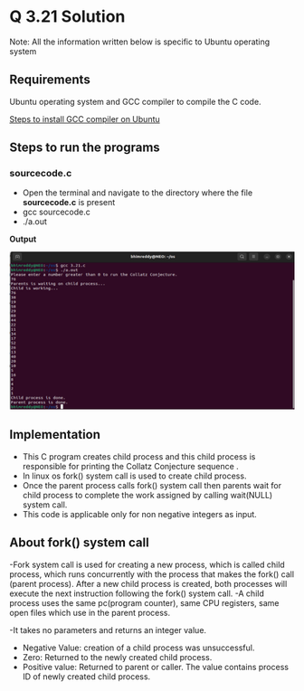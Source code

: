 # Q 3.21 Solution

Note: All the information written below is specific to Ubuntu operating system


## Requirements
Ubuntu operating system and GCC compiler to compile the C code.

[Steps to install GCC compiler on Ubuntu](https://linuxize.com/post/how-to-install-gcc-compiler-on-ubuntu-18-04/#installing-gcc-on-ubuntu)

## Steps to run the programs

### sourcecode.c
 - Open the terminal and navigate to the directory where the file **sourcecode.c** is present
-  gcc sourcecode.c
- ./a.out


**Output**

 ![App Screenshot](https://github.com/bhim4078652/CS-252-Minor-Assignment/blob/main/Q-3.21/3.21%20os%20assignment.png)

## Implementation
- This C program creates child process and this child process is responsible for printing the Collatz Conjecture sequence .
- In linux os fork() system call is used to create child process.
- Once the parent process calls fork() system call then parents wait for child process to complete the work assigned by calling wait(NULL) system call.
- This code is applicable only for non negative integers as input.

## About fork() system call
-Fork system call is used for creating a new process, which is called child process, which runs concurrently with the process that makes the fork() call (parent process). After a new child process is created, both processes will execute the next instruction following the fork() system call.
-A child process uses the same pc(program counter), same CPU registers, same open files which use in the parent process.

-It takes no parameters and returns an integer value. 
- Negative Value: creation of a child process was unsuccessful.
- Zero: Returned to the newly created child process.
- Positive value: Returned to parent or caller. The value contains process ID of newly created child process.
